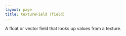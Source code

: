 ```yaml
---
layout: page
title: textureField (field)
---
```


A float or vector field that looks up values from a texture.
